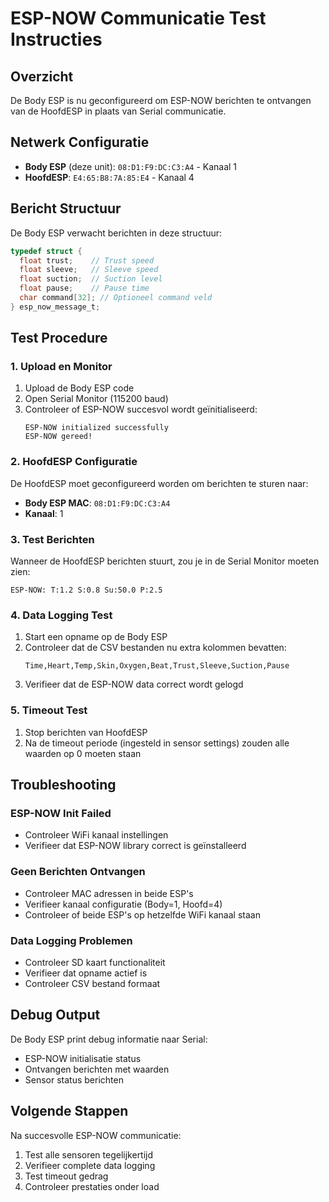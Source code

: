 # ESP-NOW Communicatie Test Instructies

## Overzicht
De Body ESP is nu geconfigureerd om ESP-NOW berichten te ontvangen van de HoofdESP in plaats van Serial communicatie.

## Netwerk Configuratie
- **Body ESP** (deze unit): `08:D1:F9:DC:C3:A4` - Kanaal 1
- **HoofdESP**: `E4:65:B8:7A:85:E4` - Kanaal 4

## Bericht Structuur
De Body ESP verwacht berichten in deze structuur:
```c
typedef struct {
  float trust;    // Trust speed
  float sleeve;   // Sleeve speed  
  float suction;  // Suction level
  float pause;    // Pause time
  char command[32]; // Optioneel command veld
} esp_now_message_t;
```

## Test Procedure

### 1. Upload en Monitor
1. Upload de Body ESP code
2. Open Serial Monitor (115200 baud)
3. Controleer of ESP-NOW succesvol wordt geïnitialiseerd:
   ```
   ESP-NOW initialized successfully
   ESP-NOW gereed!
   ```

### 2. HoofdESP Configuratie
De HoofdESP moet geconfigureerd worden om berichten te sturen naar:
- **Body ESP MAC**: `08:D1:F9:DC:C3:A4`
- **Kanaal**: 1

### 3. Test Berichten
Wanneer de HoofdESP berichten stuurt, zou je in de Serial Monitor moeten zien:
```
ESP-NOW: T:1.2 S:0.8 Su:50.0 P:2.5
```

### 4. Data Logging Test
1. Start een opname op de Body ESP
2. Controleer dat de CSV bestanden nu extra kolommen bevatten:
   ```
   Time,Heart,Temp,Skin,Oxygen,Beat,Trust,Sleeve,Suction,Pause
   ```
3. Verifieer dat de ESP-NOW data correct wordt gelogd

### 5. Timeout Test
1. Stop berichten van HoofdESP
2. Na de timeout periode (ingesteld in sensor settings) zouden alle waarden op 0 moeten staan

## Troubleshooting

### ESP-NOW Init Failed
- Controleer WiFi kanaal instellingen
- Verifieer dat ESP-NOW library correct is geïnstalleerd

### Geen Berichten Ontvangen
- Controleer MAC adressen in beide ESP's
- Verifieer kanaal configuratie (Body=1, Hoofd=4)
- Controleer of beide ESP's op hetzelfde WiFi kanaal staan

### Data Logging Problemen
- Controleer SD kaart functionaliteit
- Verifieer dat opname actief is
- Controleer CSV bestand formaat

## Debug Output
De Body ESP print debug informatie naar Serial:
- ESP-NOW initialisatie status
- Ontvangen berichten met waarden
- Sensor status berichten

## Volgende Stappen
Na succesvolle ESP-NOW communicatie:
1. Test alle sensoren tegelijkertijd
2. Verifieer complete data logging
3. Test timeout gedrag
4. Controleer prestaties onder load